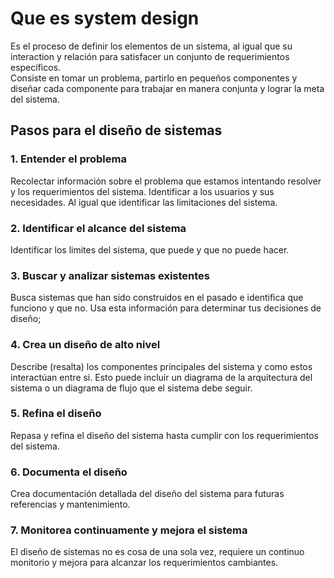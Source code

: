 # Que es system design

Es el proceso de definir los elementos de un sistema, al igual que su interaction y relación para satisfacer un conjunto de requerimientos específicos.
<br>
Consiste en tomar un problema, partirlo en pequeños componentes y diseñar cada componente para trabajar en manera conjunta y lograr la meta del sistema.

## Pasos para el diseño de sistemas

### 1. Entender el problema

Recolectar información sobre el problema que estamos intentando resolver y los requerimientos del sistema. Identificar a los usuarios y sus necesidades. Al igual que identificar las limitaciones del sistema.

### 2. Identificar el alcance del sistema

Identificar los limites del sistema, que puede y que no puede hacer.

### 3. Buscar y analizar sistemas existentes

Busca sistemas que han sido construidos en el pasado e identifica que funciono y que no. Usa esta información para determinar tus decisiones de diseño;

### 4. Crea un diseño de alto nivel

Describe (resalta) los componentes principales del sistema y como estos interactúan entre si. Esto puede incluir un diagrama de la arquitectura del sistema o un diagrama de flujo que el sistema debe seguir.

### 5. Refina el diseño

Repasa y refina el diseño del sistema hasta cumplir con los requerimientos del sistema.

### 6. Documenta el diseño

Crea documentación detallada del diseño del sistema para futuras referencias y mantenimiento.

### 7. Monitorea continuamente y mejora el sistema

El diseño de sistemas no es cosa de una sola vez, requiere un continuo monitorio y mejora para alcanzar los requerimientos cambiantes.
